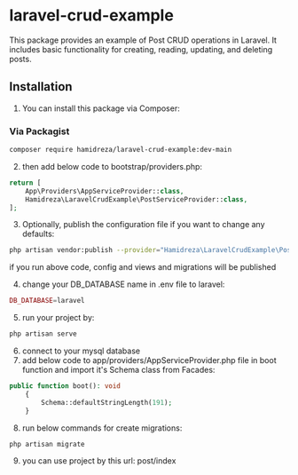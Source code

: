 # laravel-crud-example

This package provides an example of Post CRUD operations in Laravel. It includes basic functionality for creating, reading, updating, and deleting posts.

## Installation

1. You can install this package via Composer:

### Via Packagist

```bash
composer require hamidreza/laravel-crud-example:dev-main
```
2. then add below code to bootstrap/providers.php:
```php
return [
    App\Providers\AppServiceProvider::class,
    Hamidreza\LaravelCrudExample\PostServiceProvider::class,
];
```
3. Optionally, publish the configuration file if you want to change any defaults:
```bash
php artisan vendor:publish --provider="Hamidreza\LaravelCrudExample\PostServiceProvider"
```
if you run above code, config and views and migrations will be published

4. change your DB_DATABASE name in .env file to laravel:
```php
DB_DATABASE=laravel
```
5. run your project by:
```bash
php artisan serve
```
6. connect to your mysql database
7. add below code to app/providers/AppServiceProvider.php file in boot function and import it's Schema class from Facades:
```php
public function boot(): void
    {
        Schema::defaultStringLength(191);
    }
```
8. run below commands for create migrations:
```bash
php artisan migrate
```
9. you can use project by this url: post/index

